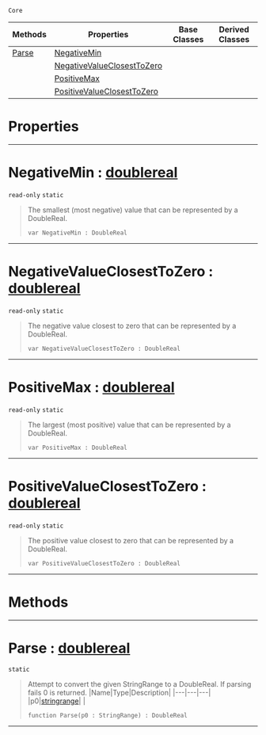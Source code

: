  `Core`

|Methods|Properties|Base Classes|Derived Classes|
|---|---|---|---|
|[ Parse](https://github.com/zeroengineteam/ZeroDocs/blob/master/code_reference/nada_base_types/doublereal.markdown#parse-zero-engine-docume)|[ NegativeMin](https://github.com/zeroengineteam/ZeroDocs/blob/master/code_reference/nada_base_types/doublereal.markdown#negativemin-zero-engine)| | |
| |[ NegativeValueClosestToZero](https://github.com/zeroengineteam/ZeroDocs/blob/master/code_reference/nada_base_types/doublereal.markdown#negativevalueclosesttoze)| | |
| |[ PositiveMax](https://github.com/zeroengineteam/ZeroDocs/blob/master/code_reference/nada_base_types/doublereal.markdown#positivemax-zero-engine)| | |
| |[ PositiveValueClosestToZero](https://github.com/zeroengineteam/ZeroDocs/blob/master/code_reference/nada_base_types/doublereal.markdown#positivevalueclosesttoze)| | |


 #  Properties


---  
 #  NegativeMin : [doublereal](https://github.com/zeroengineteam/ZeroDocs/blob/master/code_reference/nada_base_types/doublereal.markdown)

 `read-only` `static`

> The smallest (most negative) value that can be represented by a DoubleReal.
> ``` lang=cpp, name=Nada
> var NegativeMin : DoubleReal


---  
 #  NegativeValueClosestToZero : [doublereal](https://github.com/zeroengineteam/ZeroDocs/blob/master/code_reference/nada_base_types/doublereal.markdown)

 `read-only` `static`

> The negative value closest to zero that can be represented by a DoubleReal.
> ``` lang=cpp, name=Nada
> var NegativeValueClosestToZero : DoubleReal


---  
 #  PositiveMax : [doublereal](https://github.com/zeroengineteam/ZeroDocs/blob/master/code_reference/nada_base_types/doublereal.markdown)

 `read-only` `static`

> The largest (most positive) value that can be represented by a DoubleReal.
> ``` lang=cpp, name=Nada
> var PositiveMax : DoubleReal


---  
 #  PositiveValueClosestToZero : [doublereal](https://github.com/zeroengineteam/ZeroDocs/blob/master/code_reference/nada_base_types/doublereal.markdown)

 `read-only` `static`

> The positive value closest to zero that can be represented by a DoubleReal.
> ``` lang=cpp, name=Nada
> var PositiveValueClosestToZero : DoubleReal


---  
 #  Methods


---  
 #  Parse : [doublereal](https://github.com/zeroengineteam/ZeroDocs/blob/master/code_reference/nada_base_types/doublereal.markdown)

 `static`

> Attempt to convert the given StringRange to a DoubleReal. If parsing fails 0 is returned.
> |Name|Type|Description|
> |---|---|---|
> |p0|[stringrange](https://github.com/zeroengineteam/ZeroDocs/blob/master/code_reference/nada_base_types/stringrange.markdown)| |
> ``` lang=cpp, name=Nada
> function Parse(p0 : StringRange) : DoubleReal
> ``` 


---  
 

 